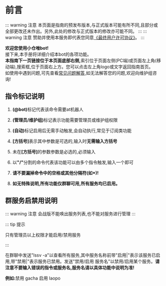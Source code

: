 # 前言
::: warning 注意
本页面是指南的预发布版本,与正式版本可能有所不同,且部分或全部更改还未作出。另外,此处的修改与正式版本的修改亦可能不同。
:::
::: warning 注意
赞助并使用本服务即代表您同意[《最终用户许可协议》](/EULA)。
:::

<b>欢迎您使用小仓唯bot!</B>  
接下来,本手册将详细介绍本bot的各项功能。<b>  
本指南下一页链接位于本页面底部右侧,</b>索引位于页面左侧(PC端)或页面左上角(移动端),搜索框,位于页面右上方。您可以点击左上角logo或文字返回指南首页。   
如使用中遇到问题,可先查看[常见问题解答](/guide/commonquestion),如无法解答您的问题,欢迎向维护组咨询!

## 指令标记说明

1. <b>(@bot)</b>标记代表该命令需要at机器人

2. <b>(管理员/维护组)</B>标记表示功能需要管理员或维护组权限

3. <b>(自动)</B>标记启用后无需手动触发,会自动执行,常见于订阅类功能

4. <b>[方括号]</b>表示其中参数是可选的,输入时<b>无需输入方括号</B>  

5. 未在<B>[方括号]</B>的参数参数是必选的,必须输入

6. 以<B>"/"</B>分割的命令代表该功能可以由多个指令触发,输入一个即可

7. <b>请不要漏掉命令中的空格或其他分隔符(如*)!</B>

8. <b>如无特殊说明,所有功能仅群聊可用,所有服务均已启用。</B>

## 群服务启禁用说明

::: warning 注意
会战版不能唤出服务列表,也不能对服务进行管理
:::

::: tip 提示
<p>只有管理员以上权限才能启用/禁用服务</p>
:::

在群聊中发送"lssv -a"以查看所有服务,其中服务名称前带"启用|"表示该服务已启用,带"禁用|"表示服务已禁用。发送"禁用/启用 服务名"以禁用/启用某个服务。<b>请注意不要输入错误的指令或服务名,服务名请以具体功能中说明为准!</B>

<b>例如:</b>禁用 gacha 启用 laopo

